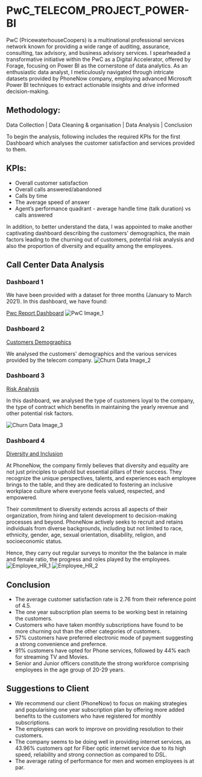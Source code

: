 # PwC_TELECOM_PROJECT_POWER-BI
PwC (PricewaterhouseCoopers) is a multinational professional services network known for providing a wide range of auditing, assurance, consulting, tax advisory, and business advisory services. I spearheaded a transformative initiative within the PwC as a Digital Accelerator, offered by Forage, focusing on Power BI as the cornerstone of data analytics. As an enthusiastic data analyst, I meticulously navigated through intricate datasets provided by PhoneNow company, employing advanced Microsoft Power BI techniques to extract actionable insights and drive informed decision-making.

## Methodology:
Data Collection | Data Cleaning & organisation | Data Analysis | Conclusion

To begin the analysis, following includes the required KPIs for the first Dashboard which analyses the customer satisfaction and services provided to them.

## KPIs:
* Overall customer satisfaction
* Overall calls answered/abandoned
* Calls by time
* The average speed of answer
* Agent’s performance quadrant - average handle time (talk duration) vs calls answered

In addition, to better understand the data, I was appointed to make another captivating dashboard describing the customers' demographics, the main factors leading to the churning out of customers, potential risk analysis and also the proportion of diversity and equality among the employees.


## Call Center Data Analysis

### Dashboard 1

We have been provided with a dataset for three months (January to March 2021). In this dashboard, we have found:

[Pwc Report Dashboard](https://github.com/HafshaWahab/Images/blob/main/PwC%20Image_1.jpg)
![PwC Image_1](https://github.com/HafshaWahab/PwC_Telecom_Project_Power-BI/assets/152807534/f2e0b4ea-050e-4f0a-9243-f52a3130e594)


### Dashboard 2

[Customers Demographics](https://github.com/HafshaWahab/Images/blob/main/Churn%20Data%20Image_2.jpg)

We analysed the customers' demographics and the various services provided by the telecom company.
![Churn Data Image_2](https://github.com/HafshaWahab/PwC_Telecom_Project_Power-BI/assets/152807534/89297b64-2c92-4fda-b550-7b8a2ccb649d)


### Dashboard 3

[Risk Analysis](https://github.com/HafshaWahab/Images/blob/main/Churn%20Data%20Image_3.jpg)

In this dashboard, we analysed the type of customers loyal to the company, the type of contract which benefits in maintaining the yearly revenue and other potential risk factors.

![Churn Data Image_3](https://github.com/HafshaWahab/PwC_Telecom_Project_Power-BI/assets/152807534/ea8ac706-ec15-4ab3-9f02-7c8457a9e7c0)


### Dashboard 4

[Diversity and Inclusion](https://github.com/HafshaWahab/Images/blob/main/Employee_HR_1.jpg)

At PhoneNow, the company firmly believes that diversity and equality are not just principles to uphold but essential pillars of their success. They recognize the unique perspectives, talents, and experiences each employee brings to the table, and they are dedicated to fostering an inclusive workplace culture where everyone feels valued, respected, and empowered.

Their commitment to diversity extends across all aspects of their organization, from hiring and talent development to decision-making processes and beyond. PhoneNow actively seeks to recruit and retains individuals from diverse backgrounds, including but not limited to race, ethnicity, gender, age, sexual orientation, disability, religion, and socioeconomic status.

Hence, they carry out regular surveys to monitor the the balance in male and female ratio, the progress and roles played by the employees.
![Employee_HR_1](https://github.com/HafshaWahab/PwC_Telecom_Project_Power-BI/assets/152807534/b0e4504f-d7d0-43cd-8833-d0846ee81f9b)
![Employee_HR_2](https://github.com/HafshaWahab/PwC_Telecom_Project_Power-BI/assets/152807534/1b2fd8f1-b8cd-4665-9a7a-1a1fb5e0ecd5)


## Conclusion
* The average customer satisfaction rate is 2.76 from their reference point of 4.5.
* The one year subscription plan seems to be working best in retaining the customers.
* Customers who have taken monthly subscriptions have found to be more churning out than the other categories of customers.
* 57% customers have preferred electronic mode of payment suggesting a strong convenience and prefernce.
* 91% customers have opted for Phone services, followed by 44% each for streaming TV and Movies.
* Senior and Junior officers constitute the strong workforce comprising employees in the age group of 20-29 years.


## Suggestions to Client
* We recommend our client (PhoneNow) to focus on making strategies and popularising one year subscription plan by offering more added benefits to the customers who have registered for monthly subscriptions.
* The employees can work to improve on providing resolution to their customers.
* The company seems to be doing well in providing internet services, as 43.96% customers opt for Fiber optic internet service due to its high speed, reliability and strong connection as compared to DSL.
* The average rating of performance for men and women employees is at par.

